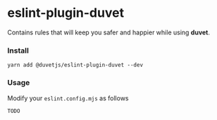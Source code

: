 # eslint-plugin-duvet
Contains rules that will keep you safer and happier while using **duvet**.

### Install
```
yarn add @duvetjs/eslint-plugin-duvet --dev
```

### Usage
Modify your `eslint.config.mjs` as follows
```
TODO
```